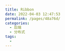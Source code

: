 ```yaml
---
title: Ribbon
date: 2022-04-03 12:47:53
permalink: /pages/48a76d/
categories:
  - 后端
  - 分布式
tags:
  - 
---
```

